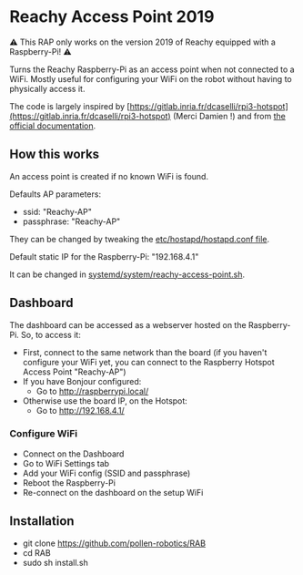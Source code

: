 # Reachy Access Point 2019

⚠️ This RAP only works on the version 2019 of Reachy equipped with a Raspberry-Pi! ⚠️

Turns the Reachy Raspberry-Pi as an access point when not connected to a WiFi. Mostly useful for configuring your WiFi on the robot without having to physically access it.

The code is largely inspired by [https://gitlab.inria.fr/dcaselli/rpi3-hotspot](https://gitlab.inria.fr/dcaselli/rpi3-hotspot) (Merci Damien !) and from [the official documentation](https://www.raspberrypi.org/documentation/configuration/wireless/access-point.md).

## How this works

An access point is created if no known WiFi is found.

Defaults AP parameters:
* ssid: "Reachy-AP" 
* passphrase: "Reachy-AP"

They can be changed by tweaking the [etc/hostapd/hostapd.conf file](./etc/hostapd/hostapd.conf).

Default static IP for the Raspberry-Pi: "192.168.4.1"

It can be changed in [systemd/system/reachy-access-point.sh](./systemd/system/reachy-access-point.sh).

## Dashboard

The dashboard can be accessed as a webserver hosted on the Raspberry-Pi. So, to access it:

* First, connect to the same network than the board (if you haven't configure your WiFi yet, you can connect to the Raspberry Hotspot Access Point "Reachy-AP")
* If you have Bonjour configured:
    * Go to http://raspberrypi.local/
* Otherwise use the board IP, on the Hotspot:
    * Go to http://192.168.4.1/


### Configure WiFi

* Connect on the Dashboard
* Go to WiFi Settings tab
* Add your WiFi config (SSID and passphrase)
* Reboot the Raspberry-Pi
* Re-connect on the dashboard on the setup WiFi


## Installation

* git clone https://github.com/pollen-robotics/RAB
* cd RAB
* sudo sh install.sh
